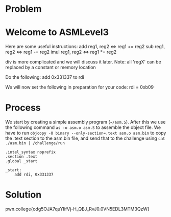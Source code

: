 # Problem

Welcome to ASMLevel3
==================================================

Here are some useful instructions:
  add reg1, reg2       <=>     reg1 += reg2
  sub reg1, reg2       <=>     reg1 -= reg2
  imul reg1, reg2      <=>     reg1 *= reg2

div is more complicated and we will discuss it later.
Note: all 'regX' can be replaced by a constant or memory location

Do the following:
  add 0x331337 to rdi

We will now set the following in preparation for your code:
  rdi = 0xb09

# Process
We start by creating a simple assembly program (`~/asm.S`). After this we use the following command `as -o asm.o asm.S` to assemble the object file. We have to run `objcopy -O binary --only-section=.text asm.o asm.bin` to copy the .text section to the asm.bin file, and send that to the challenge using `cat ./asm.bin | /challenge/run`

```assembly
.intel_syntax noprefix
.section .text
.global _start

_start:
    add rdi, 0x331337

```
# Solution
pwn.college{odg5OJA7quYIifVj-H_QEJ_RvJ0.0VN5EDL3MTM3QzW}